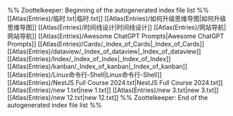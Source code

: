 %% Zoottelkeeper: Beginning of the autogenerated index file list  %%
 [[Atlas(Entries)/临时.txt|临时.txt]]
 [[Atlas(Entries)/如何升级思维导图|如何升级思维导图]]
 [[Atlas(Entries)/时间线设计|时间线设计]]
 [[Atlas(Entries)/网站导航|网站导航]]
 [[Atlas(Entries)/Awesome ChatGPT Prompts|Awesome ChatGPT Prompts]]
 [[Atlas(Entries)/Cards/_Index_of_Cards|_Index_of_Cards]]
 [[Atlas(Entries)/dataview/_Index_of_dataview|_Index_of_dataview]]
 [[Atlas(Entries)/Index/_Index_of_Index|_Index_of_Index]]
 [[Atlas(Entries)/kanban/_Index_of_kanban|_Index_of_kanban]]
 [[Atlas(Entries)/Linux命令行-Shell|Linux命令行-Shell]]
 [[Atlas(Entries)/NestJS Full Course 2024.txt|NestJS Full Course 2024.txt]]
 [[Atlas(Entries)/new 1.txt|new 1.txt]]
 [[Atlas(Entries)/new 3.txt|new 3.txt]]
 [[Atlas(Entries)/new 12.txt|new 12.txt]]
%% Zoottelkeeper: End of the autogenerated index file list  %%
